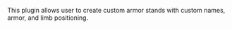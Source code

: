 This plugin allows user to create custom armor stands with custom names, armor, and limb positioning.
